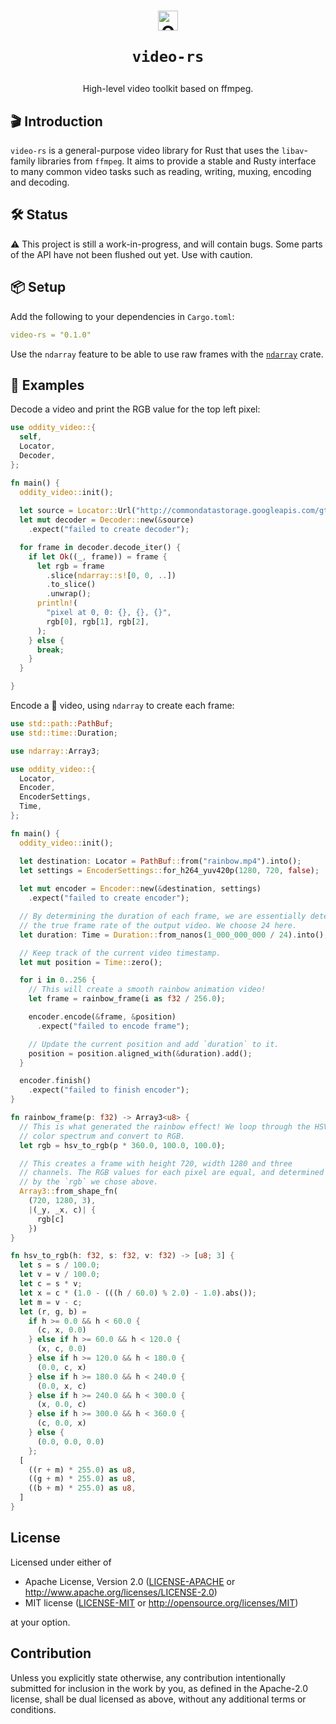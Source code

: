 <p>
  <h1 align="center">
    <picture>
      <source media="(prefers-color-scheme: dark)" srcset="https://oddity.ai/img/logo_light.png">
      <source media="(prefers-color-scheme: light)" srcset="https://oddity.ai/img/logo.png">
      <img alt="Oddity.ai" src="https://oddity.ai/img/logo.png" height="32px">
    </picture>

`video-rs`
  </h1>
  <p align="center">High-level video toolkit based on ffmpeg.</p>
</p>

## 🎬 Introduction

`video-rs` is a general-purpose video library for Rust that uses the
`libav`-family libraries from `ffmpeg`. It aims to provide a stable and Rusty
interface to many common video tasks such as reading, writing, muxing, encoding
and decoding.

## 🛠 S️️tatus

⚠️ This project is still a work-in-progress, and will contain bugs. Some parts of
the API have not been flushed out yet. Use with caution.

## 📦 Setup

Add the following to your dependencies in `Cargo.toml`:

```yaml
video-rs = "0.1.0"
```

Use the `ndarray` feature to be able to use raw frames with the
[`ndarray`](https://github.com/rust-ndarray/ndarray) crate.

## 📖 Examples

Decode a video and print the RGB value for the top left pixel:

```rust
use oddity_video::{
  self,
  Locator,
  Decoder,
};

fn main() {
  oddity_video::init();
  
  let source = Locator::Url("http://commondatastorage.googleapis.com/gtv-videos-bucket/sample/BigBuckBunny.mp4".parse().unwrap());
  let mut decoder = Decoder::new(&source)
    .expect("failed to create decoder");

  for frame in decoder.decode_iter() {
    if let Ok((_, frame)) = frame {
      let rgb = frame
        .slice(ndarray::s![0, 0, ..])
        .to_slice()
        .unwrap();
      println!(
        "pixel at 0, 0: {}, {}, {}",
        rgb[0], rgb[1], rgb[2],
      );
    } else {
      break;
    }
  }

}
```

Encode a 🌈 video, using `ndarray` to create each frame:

```rust
use std::path::PathBuf;
use std::time::Duration;

use ndarray::Array3;

use oddity_video::{
  Locator,
  Encoder,
  EncoderSettings,
  Time,
};

fn main() {
  oddity_video::init();

  let destination: Locator = PathBuf::from("rainbow.mp4").into();
  let settings = EncoderSettings::for_h264_yuv420p(1280, 720, false);
  
  let mut encoder = Encoder::new(&destination, settings)
    .expect("failed to create encoder");

  // By determining the duration of each frame, we are essentially determing
  // the true frame rate of the output video. We choose 24 here.
  let duration: Time = Duration::from_nanos(1_000_000_000 / 24).into();

  // Keep track of the current video timestamp.
  let mut position = Time::zero();

  for i in 0..256 {
    // This will create a smooth rainbow animation video!
    let frame = rainbow_frame(i as f32 / 256.0);

    encoder.encode(&frame, &position)
      .expect("failed to encode frame");

    // Update the current position and add `duration` to it.
    position = position.aligned_with(&duration).add();
  }

  encoder.finish()
    .expect("failed to finish encoder");
}

fn rainbow_frame(p: f32) -> Array3<u8> {
  // This is what generated the rainbow effect! We loop through the HSV
  // color spectrum and convert to RGB.
  let rgb = hsv_to_rgb(p * 360.0, 100.0, 100.0);

  // This creates a frame with height 720, width 1280 and three
  // channels. The RGB values for each pixel are equal, and determined
  // by the `rgb` we chose above.
  Array3::from_shape_fn(
    (720, 1280, 3),
    |(_y, _x, c)| {
      rgb[c]
    })
}

fn hsv_to_rgb(h: f32, s: f32, v: f32) -> [u8; 3] {
  let s = s / 100.0;
  let v = v / 100.0;
  let c = s * v;
  let x = c * (1.0 - (((h / 60.0) % 2.0) - 1.0).abs());
  let m = v - c;
  let (r, g, b) = 
    if h >= 0.0 && h < 60.0 {
      (c, x, 0.0)
    } else if h >= 60.0 && h < 120.0 {
      (x, c, 0.0)
    } else if h >= 120.0 && h < 180.0 {
      (0.0, c, x)
    } else if h >= 180.0 && h < 240.0 {
      (0.0, x, c)
    } else if h >= 240.0 && h < 300.0 {
      (x, 0.0, c)
    } else if h >= 300.0 && h < 360.0 {
      (c, 0.0, x)
    } else {
      (0.0, 0.0, 0.0)
    };
  [
    ((r + m) * 255.0) as u8,
    ((g + m) * 255.0) as u8,
    ((b + m) * 255.0) as u8,
  ]
}
```

## License

Licensed under either of

 * Apache License, Version 2.0
   ([LICENSE-APACHE](LICENSE-APACHE) or http://www.apache.org/licenses/LICENSE-2.0)
 * MIT license
   ([LICENSE-MIT](LICENSE-MIT) or http://opensource.org/licenses/MIT)

at your option.

## Contribution

Unless you explicitly state otherwise, any contribution intentionally submitted
for inclusion in the work by you, as defined in the Apache-2.0 license, shall be
dual licensed as above, without any additional terms or conditions.
